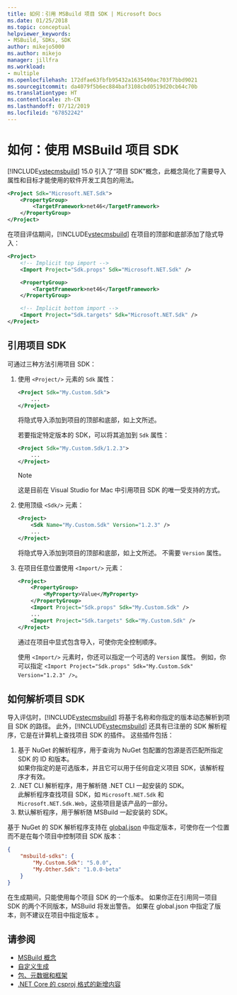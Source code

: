 ```yaml
---
title: 如何：引用 MSBuild 项目 SDK | Microsoft Docs
ms.date: 01/25/2018
ms.topic: conceptual
helpviewer_keywords:
- MSBuild, SDKs, SDK
author: mikejo5000
ms.author: mikejo
manager: jillfra
ms.workload:
- multiple
ms.openlocfilehash: 172dfae63fbfb95432a1635490ac703f7bbd9021
ms.sourcegitcommit: da4079f5b6ec884baf3108cbd0519d20cb64c70b
ms.translationtype: HT
ms.contentlocale: zh-CN
ms.lasthandoff: 07/12/2019
ms.locfileid: "67852242"
---
```

# <a name="how-to-use-msbuild-project-sdks"></a>如何：使用 MSBuild 项目 SDK

[!INCLUDE[vstecmsbuild](../extensibility/internals/includes/vstecmsbuild_md.md)] 15.0 引入了“项目 SDK”概念，此概念简化了需要导入属性和目标才能使用的软件开发工具包的用法。

```xml
<Project Sdk="Microsoft.NET.Sdk">
    <PropertyGroup>
        <TargetFramework>net46</TargetFramework>
    </PropertyGroup>
</Project>
```

在项目评估期间，[!INCLUDE[vstecmsbuild](../extensibility/internals/includes/vstecmsbuild_md.md)] 在项目的顶部和底部添加了隐式导入：

```xml
<Project>
    <!-- Implicit top import -->
    <Import Project="Sdk.props" Sdk="Microsoft.NET.Sdk" />

    <PropertyGroup>
        <TargetFramework>net46</TargetFramework>
    </PropertyGroup>

    <!-- Implicit bottom import -->
    <Import Project="Sdk.targets" Sdk="Microsoft.NET.Sdk" />
</Project>
```

## <a name="reference-a-project-sdk"></a>引用项目 SDK

 可通过三种方法引用项目 SDK：

1. 使用 `<Project/>` 元素的 `Sdk` 属性：

    ```xml
    <Project Sdk="My.Custom.Sdk">
        ...
    </Project>
    ```

    将隐式导入添加到项目的顶部和底部，如上文所述。
    
    若要指定特定版本的 SDK，可以将其追加到 `Sdk` 属性：

    ```xml
    <Project Sdk="My.Custom.Sdk/1.2.3">
        ...
    </Project>
    ```

    > [!NOTE]
    > 这是目前在 Visual Studio for Mac 中引用项目 SDK 的唯一受支持的方式。

2. 使用顶级 `<Sdk/>` 元素：

    ```xml
    <Project>
        <Sdk Name="My.Custom.Sdk" Version="1.2.3" />
        ...
    </Project>
   ```

   将隐式导入添加到项目的顶部和底部，如上文所述。  不需要 `Version` 属性。

3. 在项目任意位置使用 `<Import/>` 元素：

    ```xml
    <Project>
        <PropertyGroup>
            <MyProperty>Value</MyProperty>
        </PropertyGroup>
        <Import Project="Sdk.props" Sdk="My.Custom.Sdk" />
        ...
        <Import Project="Sdk.targets" Sdk="My.Custom.Sdk" />
    </Project>
   ```

   通过在项目中显式包含导入，可使你完全控制顺序。

   使用 `<Import/>` 元素时，你还可以指定一个可选的 `Version` 属性。  例如，你可以指定 `<Import Project="Sdk.props" Sdk="My.Custom.Sdk" Version="1.2.3" />`。

## <a name="how-project-sdks-are-resolved"></a>如何解析项目 SDK

导入评估时，[!INCLUDE[vstecmsbuild](../extensibility/internals/includes/vstecmsbuild_md.md)] 将基于名称和你指定的版本动态解析到项目 SDK 的路径。  此外，[!INCLUDE[vstecmsbuild](../extensibility/internals/includes/vstecmsbuild_md.md)] 还具有已注册的 SDK 解析程序，它是在计算机上查找项目 SDK 的插件。  这些插件包括：

1. 基于 NuGet 的解析程序，用于查询为 NuGet 包配置的包源是否匹配所指定 SDK 的 ID 和版本。<br/>
   如果你指定的是可选版本，并且它可以用于任何自定义项目 SDK，该解析程序才有效。
2. .NET CLI 解析程序，用于解析随 .NET CLI 一起安装的 SDK。<br/>
   此解析程序查找项目 SDK，如 `Microsoft.NET.Sdk` 和 `Microsoft.NET.Sdk.Web`，这些项目是该产品的一部分。
3. 默认解析程序，用于解析随 MSBuild 一起安装的 SDK。

基于 NuGet 的 SDK 解析程序支持在 [global.json](https://docs.microsoft.com/dotnet/core/tools/global-json) 中指定版本，可使你在一个位置而不是在每个项目中控制项目 SDK 版本：

```json
{
    "msbuild-sdks": {
        "My.Custom.Sdk": "5.0.0",
        "My.Other.Sdk": "1.0.0-beta"
    }
}
```

在生成期间，只能使用每个项目 SDK 的一个版本。  如果你正在引用同一项目 SDK 的两个不同版本，MSBuild 将发出警告。  如果在 global.json 中指定了版本，则不建议在项目中指定版本   。

## <a name="see-also"></a>请参阅

- [MSBuild 概念](../msbuild/msbuild-concepts.md)
- [自定义生成](../msbuild/customize-your-build.md)
- [包、元数据和框架](/dotnet/core/packages)
- [.NET Core 的 csproj 格式的新增内容](/dotnet/core/tools/csproj)
